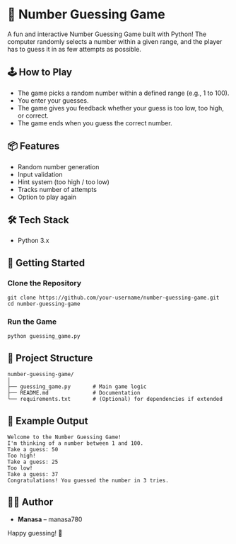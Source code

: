 # 🎯 Number Guessing Game

A fun and interactive Number Guessing Game built with Python! The computer randomly selects a number within a given range, and the player has to guess it in as few attempts as possible.

## 🕹️ How to Play

- The game picks a random number within a defined range (e.g., 1 to 100).
- You enter your guesses.
- The game gives you feedback whether your guess is too low, too high, or correct.
- The game ends when you guess the correct number.

## 📦 Features

- Random number generation
- Input validation
- Hint system (too high / too low)
- Tracks number of attempts
- Option to play again

## 🛠️ Tech Stack

- Python 3.x

## 🚀 Getting Started

### Clone the Repository

```
git clone https://github.com/your-username/number-guessing-game.git
cd number-guessing-game
````

### Run the Game

```
python guessing_game.py
```

## 📂 Project Structure

```
number-guessing-game/
│
├── guessing_game.py       # Main game logic
├── README.md              # Documentation
└── requirements.txt       # (Optional) for dependencies if extended
```

## 🧪 Example Output

```
Welcome to the Number Guessing Game!
I'm thinking of a number between 1 and 100.
Take a guess: 50
Too high!
Take a guess: 25
Too low!
Take a guess: 37
Congratulations! You guessed the number in 3 tries.
```


## 🙋‍♀️ Author

* **Manasa** – manasa780



Happy guessing! 🎉

